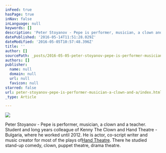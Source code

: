 ```yaml
---
inFeed: true
hasPage: true
inNav: false
inLanguage: null
keywords: []
description: 'Peter Stoyanov - Pepe is performer, musician, a clown and a teacher. Student and long years colleague of Kenny The Clown and Hand Theatre - Bulgaria, where he worked until 2012. He is actor, co-script writer and music creator for most of the plays of Hand Theatre. There he studied stand-up comedy, clown, puppet theatre, drama theatre.'
datePublished: '2016-05-14T11:51:28.029Z'
dateModified: '2016-05-05T10:57:48.396Z'
title: ''
author: []
sourcePath: _posts/2016-05-05-peter-stoyanov-pepe-is-performer-musician-a-clown-and-a.md
authors: []
publisher:
  name: null
  domain: null
  url: null
  favicon: null
starred: false
url: peter-stoyanov-pepe-is-performer-musician-a-clown-and-a/index.html
_type: Article

---
```

![](https://the-grid-user-content.s3-us-west-2.amazonaws.com/5dc9677f-3512-47fe-88a9-918dfa944786.jpg)

Peter Stoyanov - Pepe is performer, musician, a clown and a teacher. Student and long years colleague of Kenny The Clown and Hand Theatre - Bulgaria, where he worked until 2012\. He is actor, co-script writer and music creator for most of the plays of[Hand Theatre][0]. There he studied stand-up comedy, clown, puppet theatre, drama theatre.

[0]: www.handtheatre.com
